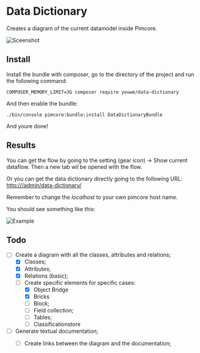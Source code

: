 Data Dictionary
======
Creates a diagram of the current datamodel inside Pimcore.

![Sceenshot](https://image.ibb.co/mRmAgL/Screenshot-2018-10-17-at-23-46-00.png)

## Install

Install the bundle with composer, go to the directory of the project and run the following command:

```
COMPOSER_MEMORY_LIMIT=3G composer require youwe/data-dictionary
```

And then enable the bundle:

```
./bin/console pimcore:bundle:install DataDictionaryBundle
```

And youre done!
## Results

You can get the flow by going to the setting (gear icon) -> Show current dataflow. Then a new tab wil be opened with the flow.

Or you can get the data dictionary directly going to the following URL: 
[http://<localhost>/admin/data-dictionary/](http://<localhost>/admin/data-dictionary)

Remember to change the *localhost* to your own pimcore host name.

You should see something like this:

![Example](https://image.ibb.co/dF71pU/image.png)


## Todo
- [ ]  Create a diagram with all the classes, attributes and relations;
    - [x] Classes;
    - [x] Attributes;
    - [x] Relations (basic);  
    - [ ]  Create specific elements for specific cases:
        - [x]  Object Bridge
        - [x]  Bricks
        - [ ]  Block;
        - [ ]  Field collection;
        - [ ]  Tables;
        - [ ]  Classificationstore
- [ ] Generate textual documentation;
    - [ ] Create links between the diagram and the documentation;
    
